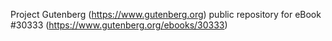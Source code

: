 Project Gutenberg (https://www.gutenberg.org) public repository for eBook #30333 (https://www.gutenberg.org/ebooks/30333)
